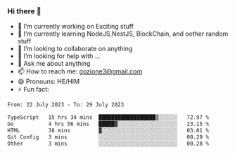 ### Hi there 👋

<!--
**charlieScript/charlieScript** is a ✨ _special_ ✨ repository because its `README.md` (this file) appears on your GitHub profile.

Here are some ideas to get you started: -->

- 🔭 I’m currently working on Exciting stuff
- 🌱 I’m currently learning NodeJS,NestJS, BlockChain, and oother random stuff
- 👯 I’m looking to collaborate on anything
- 🤔 I’m looking for help with ...
- 💬 Ask me about anything
- 📫 How to reach me: gozione3@gmail.com
- 😄 Pronouns: HE/HIM
- ⚡ Fun fact: 
<!--START_SECTION:waka-->

```txt
From: 22 July 2023 - To: 29 July 2023

TypeScript   15 hrs 34 mins  ██████████████████▒░░░░░░   72.97 %
Go           4 hrs 56 mins   █████▓░░░░░░░░░░░░░░░░░░░   23.15 %
HTML         38 mins         ▓░░░░░░░░░░░░░░░░░░░░░░░░   03.01 %
Git Config   3 mins          ░░░░░░░░░░░░░░░░░░░░░░░░░   00.29 %
Other        3 mins          ░░░░░░░░░░░░░░░░░░░░░░░░░   00.28 %
```

<!--END_SECTION:waka-->
